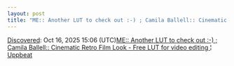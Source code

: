 ```yaml
---
layout: post
title: "ME:: Another LUT to check out :-) ; Camila Ballell:: Cinematic Retro Film Look - Free LUT for video editing ¦ Uppbeat"
---
```

[Discovered](http://rolandtanglao.com/2020/07/29/p1-blogthis-checkvist-list-links-to-blog/): Oct 16, 2025 15:06 (UTC)[ME:: Another LUT to check out :-) ; Camila Ballell:: Cinematic Retro Film Look - Free LUT for video editing ¦ Uppbeat](https://uppbeat.io/luts/asset/cinematic-retro-film-look-7108)
